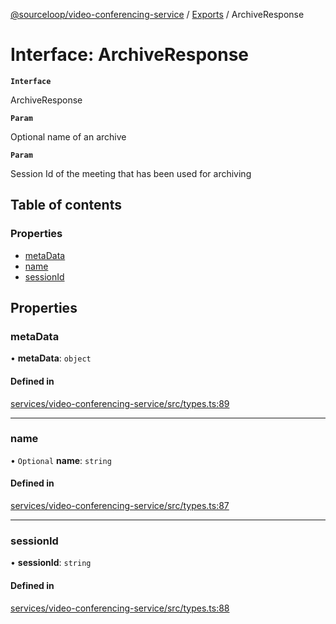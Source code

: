[@sourceloop/video-conferencing-service](../README.md) / [Exports](../modules.md) / ArchiveResponse

# Interface: ArchiveResponse

**`Interface`**

ArchiveResponse

**`Param`**

Optional name of an archive

**`Param`**

Session Id of the meeting that has been used for archiving

## Table of contents

### Properties

- [metaData](ArchiveResponse.md#metadata)
- [name](ArchiveResponse.md#name)
- [sessionId](ArchiveResponse.md#sessionid)

## Properties

### metaData

• **metaData**: `object`

#### Defined in

[services/video-conferencing-service/src/types.ts:89](https://github.com/sourcefuse/loopback4-microservice-catalog/blob/68ec38a2a/services/video-conferencing-service/src/types.ts#L89)

___

### name

• `Optional` **name**: `string`

#### Defined in

[services/video-conferencing-service/src/types.ts:87](https://github.com/sourcefuse/loopback4-microservice-catalog/blob/68ec38a2a/services/video-conferencing-service/src/types.ts#L87)

___

### sessionId

• **sessionId**: `string`

#### Defined in

[services/video-conferencing-service/src/types.ts:88](https://github.com/sourcefuse/loopback4-microservice-catalog/blob/68ec38a2a/services/video-conferencing-service/src/types.ts#L88)
